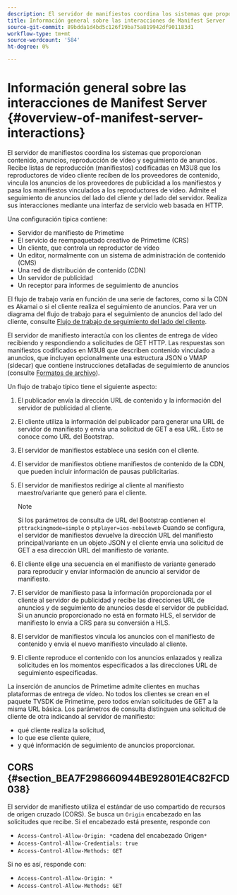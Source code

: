 ```yaml
---
description: El servidor de manifiestos coordina los sistemas que proporcionan contenido, anuncios, reproducción de vídeo y seguimiento de anuncios. Recibe listas de reproducción (manifiestos) codificadas en M3U8 que los reproductores de vídeo cliente reciben de los proveedores de contenido, vincula los anuncios de los proveedores de publicidad a los manifiestos y pasa los manifiestos vinculados a los reproductores de vídeo. Admite el seguimiento de anuncios del lado del cliente y del lado del servidor. Realiza sus interacciones mediante una interfaz de servicio web basada en HTTP.
title: Información general sobre las interacciones de Manifest Server
source-git-commit: 89bdda1d4bd5c126f19ba75a819942df901183d1
workflow-type: tm+mt
source-wordcount: '584'
ht-degree: 0%

---
```



# Información general sobre las interacciones de Manifest Server {#overview-of-manifest-server-interactions}

El servidor de manifiestos coordina los sistemas que proporcionan contenido, anuncios, reproducción de vídeo y seguimiento de anuncios. Recibe listas de reproducción (manifiestos) codificadas en M3U8 que los reproductores de vídeo cliente reciben de los proveedores de contenido, vincula los anuncios de los proveedores de publicidad a los manifiestos y pasa los manifiestos vinculados a los reproductores de vídeo. Admite el seguimiento de anuncios del lado del cliente y del lado del servidor. Realiza sus interacciones mediante una interfaz de servicio web basada en HTTP.

Una configuración típica contiene:

* Servidor de manifiesto de Primetime
* El servicio de reempaquetado creativo de Primetime (CRS)
* Un cliente, que controla un reproductor de vídeo
* Un editor, normalmente con un sistema de administración de contenido (CMS)
* Una red de distribución de contenido (CDN)
* Un servidor de publicidad
* Un receptor para informes de seguimiento de anuncios

El flujo de trabajo varía en función de una serie de factores, como si la CDN es Akamai o si el cliente realiza el seguimiento de anuncios. Para ver un diagrama del flujo de trabajo para el seguimiento de anuncios del lado del cliente, consulte [Flujo de trabajo de seguimiento del lado del cliente](/help/primetime-ad-insertion/~old-msapi-topics/ms-at-effectiveness/notvsdk-csat-overview.md#section_cst_flow).

El servidor de manifiesto interactúa con los clientes de entrega de vídeo recibiendo y respondiendo a solicitudes de GET HTTP. Las respuestas son manifiestos codificados en M3U8 que describen contenido vinculado a anuncios, que incluyen opcionalmente una estructura JSON o VMAP (sidecar) que contiene instrucciones detalladas de seguimiento de anuncios (consulte [Formatos de archivo](/help/primetime-ad-insertion/~old-msapi-topics/ms-list-file-formats/ms-api-file-formats.md)).

Un flujo de trabajo típico tiene el siguiente aspecto:

1. El publicador envía la dirección URL de contenido y la información del servidor de publicidad al cliente.
1. El cliente utiliza la información del publicador para generar una URL de servidor de manifiesto y envía una solicitud de GET a esa URL. Esto se conoce como URL del Bootstrap.
1. El servidor de manifiestos establece una sesión con el cliente.
1. El servidor de manifiestos obtiene manifiestos de contenido de la CDN, que pueden incluir información de pausas publicitarias.
1. El servidor de manifiestos redirige al cliente al manifiesto maestro/variante que generó para el cliente.

   >[!NOTE]
   >
   >Si los parámetros de consulta de URL del Bootstrap contienen el `pttrackingmode=simple` o `ptplayer=ios-mobileweb` Cuando se configura, el servidor de manifiestos devuelve la dirección URL del manifiesto principal/variante en un objeto JSON y el cliente envía una solicitud de GET a esa dirección URL del manifiesto de variante.

1. El cliente elige una secuencia en el manifiesto de variante generado para reproducir y enviar información de anuncio al servidor de manifiesto.
1. El servidor de manifiesto pasa la información proporcionada por el cliente al servidor de publicidad y recibe las direcciones URL de anuncios y de seguimiento de anuncios desde el servidor de publicidad. Si un anuncio proporcionado no está en formato HLS, el servidor de manifiesto lo envía a CRS para su conversión a HLS.
1. El servidor de manifiestos vincula los anuncios con el manifiesto de contenido y envía el nuevo manifiesto vinculado al cliente.
1. El cliente reproduce el contenido con los anuncios enlazados y realiza solicitudes en los momentos especificados a las direcciones URL de seguimiento especificadas.

La inserción de anuncios de Primetime admite clientes en muchas plataformas de entrega de vídeo. No todos los clientes se crean en el paquete TVSDK de Primetime, pero todos envían solicitudes de GET a la misma URL básica. Los parámetros de consulta distinguen una solicitud de cliente de otra indicando al servidor de manifiesto:

* qué cliente realiza la solicitud,
* lo que ese cliente quiere,
* y qué información de seguimiento de anuncios proporcionar.

## CORS {#section_BEA7F298660944BE92801E4C82FCD038}

El servidor de manifiesto utiliza el estándar de uso compartido de recursos de origen cruzado (CORS). Se busca un `Origin` encabezado en las solicitudes que recibe. Si el encabezado está presente, responde con

* `Access-Control-Allow-Origin: *`cadena del encabezado Origen`*`
* `Access-Control-Allow-Credentials: true`
* `Access-Control-Allow-Methods: GET`

Si no es así, responde con:

* `Access-Control-Allow-Origin: *`
* `Access-Control-Allow-Methods: GET`